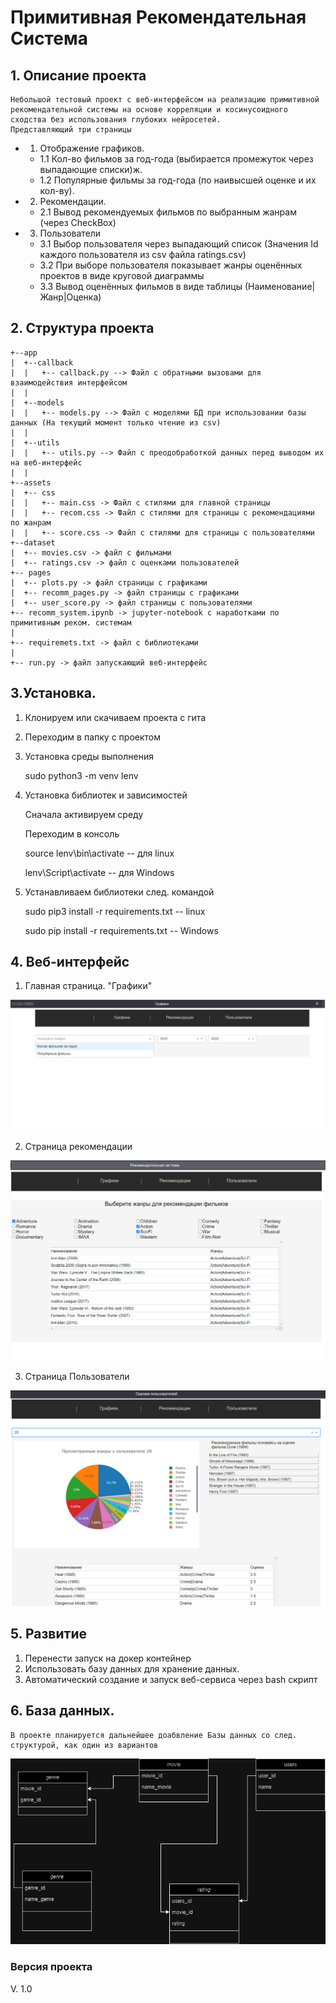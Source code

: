 # Примитивная Рекомендательная Система

## 1. Описание проекта
```
Небольшой тестовый проект с веб-интерфейсом на реализацию примитивной рекомендательной системы на основе корреляции и косинусоидного сходства без использования глубоких нейросетей.
Представляющий три страницы
```
* 1. Отображение графиков.
    *    1.1 Кол-во фильмов за год-года (выбирается промежуток через выпадающие списки)ж.
    *    1.2 Популярные фильмы за год-года (по наивысшей оценке и их кол-ву).
* 2. Рекомендации.
    * 2.1 Вывод рекомендуемых фильмов по выбранным жанрам (через CheckBox)
* 3. Пользователи 
    * 3.1 Выбор пользователя через выпадающий список (Значения Id каждого пользователя из csv файла ratings.csv)
    * 3.2 При выборе пользователя показывает жанры оценённых проектов в виде круговой диаграммы
    * 3.3 Вывод оценённых фильмов в виде таблицы (Наименование|Жанр|Оценка)

## 2. Структура проекта

```
+--app
|  +--callback
|  |   +-- callback.py --> Файл с обратными вызовами для взаимодействия интерфейсом
|  |
|  +--models
|  |   +-- models.py --> Файл с моделями БД при использовании базы данных (На текущий момент только чтение из csv)
|  |
|  +--utils
|  |   +-- utils.py --> Файл с преодобработкой данных перед выводом их на веб-интерфейс
|  |
+--assets
|  +-- css
|  |   +-- main.css -> Файл с стилями для главной страницы
|  |   +-- recom.css -> Файл с стилями для страницы с рекомендациями по жанрам
|  |   +-- score.css -> Файл с стилями для страницы с пользователями
+--dataset
|  +-- movies.csv -> файл с фильмами
|  +-- ratings.csv -> файл с оценками пользователей
+-- pages
|  +-- plots.py -> файл страницы с графиками
|  +-- recomm_pages.py -> файл страницы с графиками
|  +-- user_score.py -> файл страницы с пользователями
+-- recomm_system.ipynb -> jupyter-notebook с наработками по примитивным реком. системам
|
+-- requiremets.txt -> файл с библиотеками
|
+-- run.py -> файл запускающий веб-интерфейс
```
## 3.Установка.


1. Клонируем или скачиваем проекта с гита 
2. Переходим в папку с проектом

3. Установка среды выполнения

    sudo python3 -m venv lenv

4. Установка библиотек и зависимостей

    Сначала активируем среду

    Переходим в консоль

    source lenv\bin\activate -- для linux

    lenv\Script\activate -- для Windows

5. Устанавливаем библиотеки след. командой

    sudo pip3 install -r requirements.txt -- linux

    sudo pip install -r requirements.txt -- Windows

## 4. Веб-интерфейс

1. Главная страница. "Графики"

![](docs/Image_1.png)

2. Страница рекомендации

![](docs/Image_2.png)

3. Страница Пользователи

![](docs/Image_3.png)

## 5. Развитие


1. Перенести запуск на докер контейнер
2. Использовать базу данных для хранение данных.
3. Автоматический создание и запуск веб-сервиса через bash скрипт

## 6. База данных.

```
В проекте планируется дальнейшее доабвление Базы данных со след. структурой, как один из вариантов
```
![](docs/Database_movie.png)

### Версия проекта

V. 1.0
